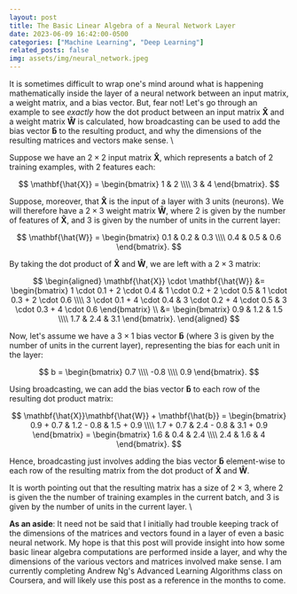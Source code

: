 ```yaml
---
layout: post
title: The Basic Linear Algebra of a Neural Network Layer
date: 2023-06-09 16:42:00-0500
categories: ["Machine Learning", "Deep Learning"]
related_posts: false
img: assets/img/neural_network.jpeg
---
```


It is sometimes difficult to wrap one's mind around what is happening mathematically inside the layer of a neural network between an input matrix, a weight matrix, and a bias vector. But, fear not! Let's go through an example to see *exactly* how the dot product between an input matrix $\mathbf{\hat{X}}$ and a weight matrix $\mathbf{\hat{W}}$ is calculated, how broadcasting can be used to add the bias vector $\mathbf{\hat{b}}$ to the resulting product, and why the dimensions of the resulting matrices and vectors make sense. \\

Suppose we have an $2 \times 2$ input matrix $\mathbf{\hat{X}}$, which represents a batch of 2 training examples, with 2 features each:

$$
\mathbf{\hat{X}} = \begin{bmatrix}
1 & 2 \\\\
3 & 4
\end{bmatrix}.
$$

Suppose, moreover, that $\mathbf{\hat{X}}$ is the input of a layer with 3 units (neurons). We will therefore have a $2 \times 3$ weight matrix $\mathbf{\hat{W}}$, where 2 is given by the number of features of $\mathbf{\hat{X}}$, and 3 is given by the number of units in the current layer:

$$
\mathbf{\hat{W}} = \begin{bmatrix}
0.1 & 0.2 & 0.3 \\\\
0.4 & 0.5 & 0.6
\end{bmatrix}.
$$

By taking the dot product of $\mathbf{\hat{X}}$ and $\mathbf{\hat{W}}$, we are left with a $2 \times 3$ matrix:

$$
\begin{aligned}
\mathbf{\hat{X}} \cdot \mathbf{\hat{W}} &= \begin{bmatrix}
1 \cdot 0.1 + 2 \cdot 0.4 & 1 \cdot 0.2 + 2 \cdot 0.5 & 1 \cdot 0.3 + 2 \cdot 0.6 \\\\
3 \cdot 0.1 + 4 \cdot 0.4 & 3 \cdot 0.2 + 4 \cdot 0.5 & 3 \cdot 0.3 + 4 \cdot 0.6
\end{bmatrix} \\
&= \begin{bmatrix}
0.9 & 1.2 & 1.5 \\\\
1.7 & 2.4 & 3.1
\end{bmatrix}.
\end{aligned}
$$

Now, let's assume we have a $3 \times 1$ bias vector $\mathbf{\hat{b}}$ (where 3 is given by the number of units in the current layer), representing the bias for each unit in the layer:

$$
b = \begin{bmatrix}
0.7 \\\\
-0.8 \\\\
0.9
\end{bmatrix}.
$$

Using broadcasting, we can add the bias vector $\mathbf{\hat{b}}$ to each row of the resulting dot product matrix:

$$
\mathbf{\hat{X}}\mathbf{\hat{W}} + \mathbf{\hat{b}} = \begin{bmatrix}
0.9 + 0.7 & 1.2 - 0.8 & 1.5 + 0.9 \\\\
1.7 + 0.7 & 2.4 - 0.8 & 3.1 + 0.9
\end{bmatrix} = \begin{bmatrix}
1.6 & 0.4 & 2.4 \\\\
2.4 & 1.6 & 4
\end{bmatrix}.
$$

Hence, broadcasting just involves adding the bias vector $\mathbf{\hat{b}}$ element-wise to each row of the resulting matrix from the dot product of $\mathbf{\hat{X}}$ and $\mathbf{\hat{W}}$.

It is worth pointing out that the resulting matrix has a size of $2 \times 3$, where $2$ is given the the number of training examples in the current batch, and $3$ is given by the number of units in the current layer. \\


**As an aside**:
It need not be said that I initially had trouble keeping track of the dimensions of the matrices and vectors found in a layer of even a basic neural network. My hope is that this post will provide insight into how some basic linear algebra computations are performed inside a layer, and why the dimensions of the various vectors and matrices involved make sense. I am currently completing Andrew Ng's Advanced Learning Algorithms class on Coursera, and will likely use this post as a reference in the months to come.
